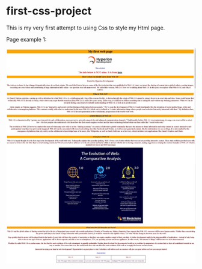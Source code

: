 # first-css-project
This is my very first attempt to using Css to style my Html page.

Page example 1: 

<img src="Compulsory Task 1/screenshots-of-page/htmlPage1.JPG" alt="View of HTML page 1">
<img src="Compulsory Task 1/screenshots-of-page/htmlPage2.JPG" alt="View of HTML page 2">
<img src="Compulsory Task 1/screenshots-of-page/htmlPage3.JPG" alt="View of HTML page 3">

